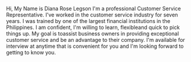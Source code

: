 Hi, My Name is Diana Rose Legson
I'm a professional Customer Service Representative. I've worked in the customer service industry for seven years.
I was trained by one of the largest financial institutions in the Philippines.
I am confident, I'm willing to learn, flexibleand quick to pick things up. 
My goal is toassist business owners in providing exceptional customer service and be an advantage to their company.
I'm available for interview at anytime that is convenient for you and I'm looking forward to getting to know you.
